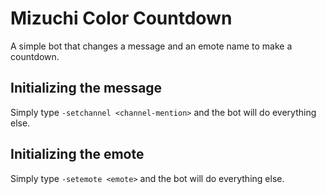 # Mizuchi Color Countdown
A simple bot that changes a message and an emote name to make a countdown.

## Initializing the message
Simply type `-setchannel <channel-mention>` and the bot will do everything else.

## Initializing the emote
Simply type `-setemote <emote>` and the bot will do everything else.